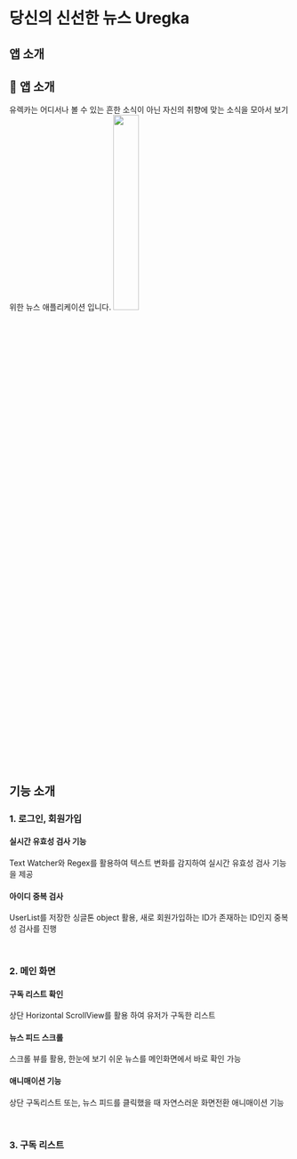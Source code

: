 # 당신의 신선한 뉴스 Uregka
## 앱 소개

## 🙌  앱 소개
유렉카는 어디서나 볼 수 있는 흔한 소식이 아닌 자신의 취향에 맞는 소식을 모아서 보기 위한 뉴스 애플리케이션 입니다.
<img src="" width="30%" height="30%" />

## 기능 소개

### 1. 로그인, 회원가입
#### 실시간 유효성 검사 기능
Text Watcher와 Regex를 활용하여 텍스트 변화를 감지하여 실시간 유효성 검사 기능을 제공


#### 아이디 중복 검사
UserList를 저장한 싱글톤 object 활용, 새로 회원가입하는 ID가 존재하는 ID인지 중복성 검사를 진행


<br>


### 2. 메인 화면
#### 구독 리스트 확인
상단 Horizontal ScrollView를 활용 하여 유저가 구독한 리스트


#### 뉴스 피드 스크롤
스크롤 뷰를 활용, 한눈에 보기 쉬운 뉴스를 메인화면에서 바로 확인 가능


#### 애니매이션 기능
상단 구독리스트 또는, 뉴스 피드를 클릭했을 때 자연스러운 화면전환 애니매이션 기능


<br>


### 3. 구독 리스트
#### 
